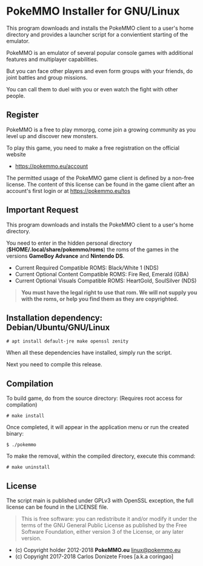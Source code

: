 PokeMMO Installer for GNU/Linux
===============================

This program downloads and installs the PokeMMO client to a user's home
directory and provides a launcher script for a convientient
starting of the emulator.

PokeMMO is an emulator of several popular console games with additional
features and multiplayer capabilities.

But you can face other players and even form groups with your friends, do joint
battles and group missions.

You can call them to duel with you or even watch the fight with other people.

**Register**
------------

PokeMMO is a free to play mmorpg, come join a growing community as you level
up and discover new monsters.

To play this game, you need to make a free registration on the official website
- https://pokemmo.eu/account

The permitted usage of the PokeMMO game client is defined by a non-free license.
The content of this license can be found in the game client after an account's
first login or at https://pokemmo.eu/tos

**Important Request**
---------------------

This program downloads and installs the PokeMMO client to a user's home directory.

You need to enter in the hidden personal directory (**$HOME/.local/share/pokemmo/roms**)
the roms of the games in the versions **GameBoy Advance** and **Nintendo DS**.

 * Current Required Compatible ROMS: Black/White 1 (NDS)
 * Current Optional Content Compatible ROMS: Fire Red, Emerald (GBA)
 * Current Optional Visuals Compatible ROMS: HeartGold, SoulSilver (NDS)

> **You must have the legal right to use that rom. We will not supply you with
> the roms, or help you find them as they are copyrighted.** 

**Installation dependency: Debian/Ubuntu/GNU/Linux**
----------------------------------------------------

    # apt install default-jre make openssl zenity

When all these dependencies have installed, simply run the script.

Next you need to compile this release.

**Compilation**
---------------

To build game, do from the source directory: (Requires root access for compilation)

    # make install

Once completed, it will appear in the application menu or run the created binary:

    $ ./pokemmo

To make the removal, within the compiled directory, execute this command:
    
    # make uninstall

**License**
-----------
The script main is published under GPLv3 with OpenSSL exception,
the full license can be found in the LICENSE file.

> This is free software: you can redistribute it and/or modify it under
> the terms of the GNU General Public License as published by
> the Free Software Foundation, either version 3 of the License,
> or any later version.

- (c) Copyright holder 2012-2018 **PokeMMO.eu** <linux@pokemmo.eu>
- (c) Copyright 2017-2018 Carlos Donizete Froes [a.k.a coringao]
